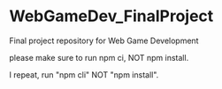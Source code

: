 # WebGameDev\_FinalProject

Final project repository for Web Game Development



please make sure to run npm ci, NOT npm install.

I repeat, run "npm cli" NOT "npm install".

